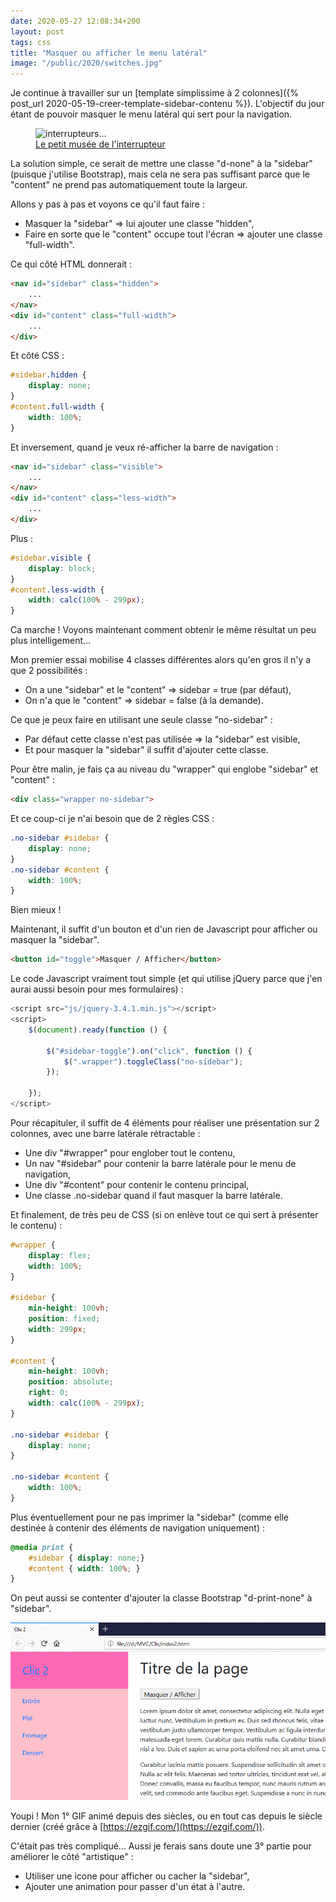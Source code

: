 ```yaml
---
date: 2020-05-27 12:08:34+200
layout: post
tags: css
title: "Masquer ou afficher le menu latéral"
image: "/public/2020/switches.jpg"
---
```


Je continue à travailler sur un [template simplissime à 2 colonnes]({% post_url 2020-05-19-creer-template-sidebar-contenu %}). L'objectif du jour étant de pouvoir masquer le menu latéral qui sert pour la navigation.

<figure>
  <img src="{{ page.image }}" alt="interrupteurs..." />
  <figcaption>
    <a href="https://www.heure-industrielle.com/petit-musee-de-l-interrupteur/">Le petit musée de l'interrupteur</a>
  </figcaption>
</figure>

La solution simple, ce serait de mettre une classe "d-none" à la "sidebar" (puisque j'utilise Bootstrap), mais cela ne sera pas suffisant parce que le "content" ne prend pas automatiquement toute la largeur.

Allons y pas à pas et voyons ce qu'il faut faire :

* Masquer la "sidebar" => lui ajouter une classe "hidden",
* Faire en sorte que le "content" occupe tout l'écran => ajouter une classe "full-width".

Ce qui côté HTML donnerait :

```html
<nav id="sidebar" class="hidden">
    ...
</nav>
<div id="content" class="full-width">
    ...
</div>
```

Et côté CSS :

```css
#sidebar.hidden {
    display: none;
}
#content.full-width {
    width: 100%;
}
```

Et inversement, quand je veux ré-afficher la barre de navigation :

```html
<nav id="sidebar" class="visible">
    ...
</nav>
<div id="content" class="less-width">
    ...
</div>
```

Plus :

```css
#sidebar.visible {
    display: block;
}
#content.less-width {
    width: calc(100% - 299px);
}
```

Ca marche ! Voyons maintenant comment obtenir le même résultat un peu plus intelligement...

Mon premier essai mobilise 4 classes différentes alors qu'en gros il n'y a que 2 possibilités :

* On a une "sidebar" et le "content" => sidebar = true (par défaut),
* On n'a que le "content" => sidebar = false (à la demande).

Ce que je peux faire en utilisant une seule classe "no-sidebar" :

* Par défaut cette classe n'est pas utilisée => la "sidebar" est visible,
* Et pour masquer la "sidebar" il suffit d'ajouter cette classe.

Pour être malin, je fais ça au niveau du "wrapper" qui englobe "sidebar" et "content" :

```html
<div class="wrapper no-sidebar">
```

Et ce coup-ci je n'ai besoin que de 2 règles CSS :

```css
.no-sidebar #sidebar {
    display: none;
}
.no-sidebar #content {
    width: 100%;
}
```

Bien mieux !

Maintenant, il suffit d'un bouton et d'un rien de Javascript pour afficher ou masquer la "sidebar".

```html
<button id="toggle">Masquer / Afficher</button>
```

Le code Javascript vraiment tout simple (et qui utilise jQuery parce que j'en aurai aussi besoin pour mes formulaires) :

```javascript
<script src="js/jquery-3.4.1.min.js"></script>
<script>
    $(document).ready(function () {

        $("#sidebar-toggle").on("click", function () {
            $(".wrapper").toggleClass("no-sidebar");
        });

    });
</script>
```

Pour récapituler, il suffit de 4 éléments pour réaliser une présentation sur 2 colonnes, avec une barre latérale rétractable :

* Une div "#wrapper" pour englober tout le contenu,
* Un nav "#sidebar" pour contenir la barre latérale pour le menu de navigation,
* Une div "#content" pour contenir le contenu principal,
* Une classe .no-sidebar quand il faut masquer la barre latérale.

Et finalement, de très peu de CSS (si on enlève tout ce qui sert à présenter le contenu) :

```css
#wrapper {
    display: flex;
    width: 100%;
}

#sidebar {
    min-height: 100vh;
    position: fixed;
    width: 299px;
}

#content {
    min-height: 100vh;
    position: absolute;
    right: 0;
    width: calc(100% - 299px);
}

.no-sidebar #sidebar {
    display: none;
}

.no-sidebar #content {
    width: 100%;
}
```

Plus éventuellement pour ne pas imprimer la "sidebar" (comme elle destinée à contenir des éléments de navigation uniquement) :

```css
@media print {
    #sidebar { display: none;}
    #content { width: 100%; }
}
```

On peut aussi se contenter d'ajouter la classe Bootstrap "d-print-none" à "sidebar".

![](/public/2020/clic2.gif)

Youpi ! Mon 1° GIF animé depuis des siècles, ou en tout cas depuis le siècle dernier (créé grâce à [https://ezgif.com/](https://ezgif.com/)).

C'était pas très compliqué... Aussi je ferais sans doute une 3° partie pour améliorer le côté "artistique" :

* Utiliser une icone pour afficher ou cacher la "sidebar",
* Ajouter une animation pour passer d'un état à l'autre.
